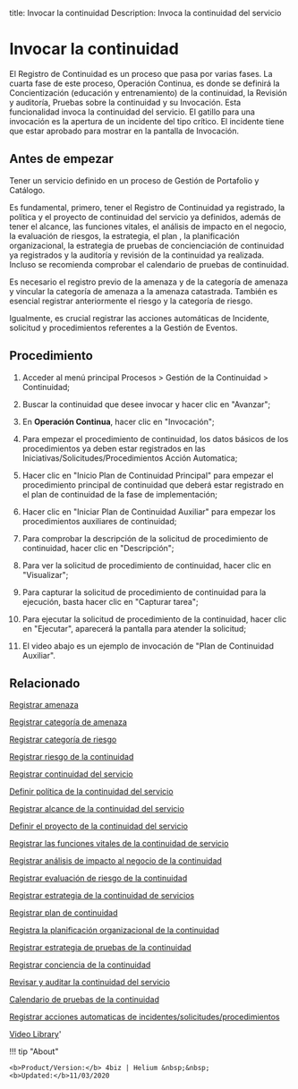 title: Invocar la continuidad
Description: Invoca la continuidad del servicio 
# Invocar la continuidad

El Registro de Continuidad es un proceso que pasa por varias fases. La cuarta fase de este proceso, Operación Continua, es donde se definirá la Concientización (educación y entrenamiento) de la continuidad, la Revisión y auditoría, Pruebas sobre la continuidad y su Invocación. Esta funcionalidad invoca la continuidad del servicio.
El gatillo para una invocación es la apertura de un incidente del tipo crítico. El incidente tiene que estar aprobado para mostrar en la pantalla de Invocación.

Antes de empezar
----------------

Tener un servicio definido en un proceso de Gestión de Portafolio y Catálogo.

Es fundamental, primero, tener el Registro de Continuidad ya registrado, la
política y el proyecto de continuidad del servicio ya definidos, además de tener
el alcance, las funciones vitales, el análisis de impacto en el negocio, la
evaluación de riesgos, la estrategia, el plan , la planificación organizacional,
la estrategia de pruebas de concienciación de continuidad ya registrados y la
auditoría y revisión de la continuidad ya realizada. Incluso se recomienda
comprobar el calendario de pruebas de continuidad.

Es necesario el registro previo de la amenaza y de la categoría de amenaza y
vincular la categoría de amenaza a la amenaza catastrada. También es esencial
registrar anteriormente el riesgo y la categoría de riesgo.

Igualmente, es crucial registrar las acciones automáticas de Incidente,
solicitud y procedimientos referentes a la Gestión de Eventos.

Procedimiento
-------------

1.  Acceder al menú principal Procesos \> Gestión de la Continuidad \>
    Continuidad;

2.  Buscar la continuidad que desee invocar y hacer clic en "Avanzar";

3.  En **Operación Continua**, hacer clic en "Invocación";

4.  Para empezar el procedimiento de continuidad, los datos básicos de los
    procedimientos ya deben estar registrados en las
    Iniciativas/Solicitudes/Procedimientos Acción Automatica;

5.  Hacer clic en "Inicio Plan de Continuidad Principal" para empezar el
    procedimiento principal de continuidad que deberá estar registrado en el
    plan de continuidad de la fase de implementación;

6.  Hacer clic en "Iniciar Plan de Continuidad Auxiliar" para empezar los
    procedimientos auxiliares de continuidad;

7.  Para comprobar la descripción de la solicitud de procedimiento de
    continuidad, hacer clic en "Descripción";

8.  Para ver la solicitud de procedimiento de continuidad, hacer clic en
    "Visualizar";

9.  Para capturar la solicitud de procedimiento de continuidad para la
    ejecución, basta hacer clic en "Capturar tarea";

10. Para ejecutar la solicitud de procedimiento de la continuidad, hacer clic en
    "Ejecutar", aparecerá la pantalla para atender la solicitud;

11. El video abajo es un ejemplo de invocación de "Plan de Continuidad
    Auxiliar".

Relacionado
----------------

[Registrar amenaza](/es-es/4biz-helium/processes/continuity/configuration/register-threat.html)

[Registrar categoría de amenaza](/es-es/4biz-helium/processes/continuity/configuration/threat-category.html)

[Registrar categoría de riesgo](/es-es/4biz-helium/processes/continuity/configuration/risk-category.html)

[Registrar riesgo de la continuidad](/es-es/4biz-helium/processes/continuity/configuration/register-continuity-risk.html)

[Registrar continuidad del servicio](/es-es/4biz-helium/processes/continuity/use/register-service-continuity.html)

[Definir política de la continuidad del servicio](/es-es/4biz-helium/processes/continuity/use/continuity-policy.html)

[Registrar alcance de la continuidad del servicio](/es-es/4biz-helium/processes/continuity/use/service-continuity-scope.html)

[Definir el proyecto de la continuidad del servicio](/es-es/4biz-helium/processes/continuity/use/service-continuity-project.html)

[Registrar las funciones vitales de la continuidad de servicio](/es-es/4biz-helium/processes/continuity/use/continuity-vital-functions.html)

[Registrar análisis de impacto al negocio de la continuidad](/es-es/4biz-helium/processes/continuity/use/impact-analysis-continuity-business.html)

[Registrar evaluación de riesgo de la continuidad](/es-es/4biz-helium/processes/continuity/use/continuity-risk-evaluation.html)

[Registrar estrategia de la continuidad de servicios](/es-es/4biz-helium/processes/continuity/use/service-continuity-strategy.html)

[Registrar plan de continuidad](/es-es/4biz-helium/processes/continuity/use/continuity-plan.html)

[Registra la planificación organizacional de la continuidad](/es-es/4biz-helium/processes/continuity/use/continuity-organizational-planning.html)

[Registrar estrategia de pruebas de la continuidad](/es-es/4biz-helium/processes/continuity/use/continuity-test-registration.html)

[Registrar conciencia de la continuidad](/es-es/4biz-helium/processes/continuity/use/continuity-awareness.html)

[Revisar y auditar la continuidad del servicio](/es-es/4biz-helium/processes/continuity/use/review-and-audit-continuity.html)

[Calendario de pruebas de la continuidad](/es-es/4biz-helium/processes/continuity/use/continuity-test-calendar.html)

[Registrar acciones automaticas de incidentes/solicitudes/procedimientos](/es-es/4biz-helium/additional-features/automation-of-operation/configuration/register-automatic-actions-incident-request-procedure.html)

<i class='fa fa-youtube-play  fa-2x' style='color:#97ce17;vertical-align: middle;'> </i> [Video Library](https://www.youtube.com/playlist?list=PLB5qK2uzf2RMHcgQuDIzcuLqoHXYfihz1)'

!!! tip "About"

    <b>Product/Version:</b> 4biz | Helium &nbsp;&nbsp;
    <b>Updated:</b>11/03/2020

